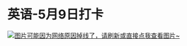 # 英语-5月9日打卡

[![图片可能因为网络原因掉线了，请刷新或直接点我查看图片~](https://cdn.jsdelivr.net/gh/ylsislove/image-home/test/20210509235528.jpg)](https://cdn.jsdelivr.net/gh/ylsislove/image-home/test/20210509235528.jpg)
